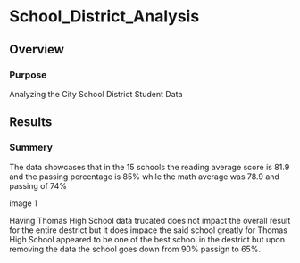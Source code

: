 # School_District_Analysis

## Overview

### Purpose

Analyzing the City School District Student Data

## Results

### Summery

The data showcases that in the 15 schools the reading average score is 81.9 and the passing percentage is 85% while the math average was 78.9 and passing of 74%

image 1

Having Thomas High School data trucated does not impact the overall result for the entire destrict but it does impace the said school greatly for Thomas High School appeared to be one of the best school in the destrict but upon removing the data the school goes down from 90% passign to 65%.
